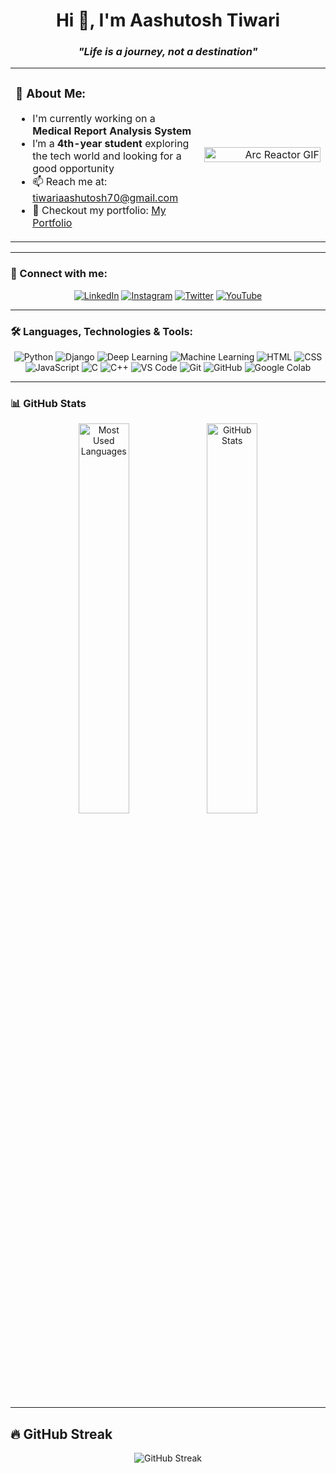 <h1 align="center">Hi 👋, I'm Aashutosh Tiwari</h1>

<h3 align="center"><em>"Life is a journey, not a destination"</em></h3>

<table>
  <tr>
    <td align="left" width="60%">
      <h3>🌱 About Me:</h3>
      <ul>
        <li>I'm currently working on a <strong>Medical Report Analysis System</strong></li>
        <li>I’m a <strong>4th-year student</strong> exploring the tech world and looking for a good opportunity</li>
        <li>📫 Reach me at: <a href="mailto:tiwariaashutosh70@gmail.com">tiwariaashutosh70@gmail.com</a></li>
        <li>🔗 Checkout my portfolio: <a href="https://main.duzr5mzgerxy7.amplifyapp.com/" target="_blank">My Portfolio</a></li>
      </ul>
    </td>
    <td align="right" width="40%">
      <img src="https://files.catbox.moe/1l3esw.gif" alt="Arc Reactor GIF" width="100%" />
    </td>
  </tr>
</table>



---

### 🔗 Connect with me:  
<p align="center">
  <a href="https://www.linkedin.com/in/aashutosh-tiwari-7a722b262/?utm_source=share&utm_campaign=share_via&utm_content=profile&utm_medium=android_app" target="_blank"><img src="https://img.shields.io/badge/LinkedIn-0A66C2?style=for-the-badge&logo=linkedin&logoColor=white" alt="LinkedIn"/></a>
  <a href="https://www.instagram.com/aashu_768_/?igsh=OGQ5ZDc2ODk2ZA%3D%3D#" target="_blank"><img src="https://img.shields.io/badge/Instagram-E4405F?style=for-the-badge&logo=instagram&logoColor=white" alt="Instagram"/></a>
  <a href="https://x.com/atofficial768?t=F3kwPmDkSyXz-GG5iB70YQ&s=09" target="_blank"><img src="https://img.shields.io/badge/Twitter-1DA1F2?style=for-the-badge&logo=twitter&logoColor=white" alt="Twitter"/></a>
  <a href="https://www.youtube.com/@atstatus2213" target="_blank"><img src="https://img.shields.io/badge/YouTube-FF0000?style=for-the-badge&logo=youtube&logoColor=white" alt="YouTube"/></a>
</p>

---

### 🛠️ Languages, Technologies & Tools:  
<p align="center">
  <img src="https://img.shields.io/badge/-Python-3776AB?style=for-the-badge&logo=python&logoColor=white" alt="Python"/>
  <img src="https://img.shields.io/badge/-Django-092E20?style=for-the-badge&logo=django&logoColor=white" alt="Django"/>
  <img src="https://img.shields.io/badge/-Deep%20Learning-FF6F00?style=for-the-badge&logo=keras&logoColor=white" alt="Deep Learning"/>
  <img src="https://img.shields.io/badge/-Machine%20Learning-FCC624?style=for-the-badge&logo=tensorflow&logoColor=black" alt="Machine Learning"/>
  <img src="https://img.shields.io/badge/-HTML5-E34F26?style=for-the-badge&logo=html5&logoColor=white" alt="HTML"/>
  <img src="https://img.shields.io/badge/-CSS3-1572B6?style=for-the-badge&logo=css3&logoColor=white" alt="CSS"/>
  <img src="https://img.shields.io/badge/-JavaScript-F7DF1E?style=for-the-badge&logo=javascript&logoColor=black" alt="JavaScript"/>
  <img src="https://img.shields.io/badge/-C-A8B9CC?style=for-the-badge&logo=c&logoColor=black" alt="C"/>
  <img src="https://img.shields.io/badge/-C++-00599C?style=for-the-badge&logo=c%2B%2B&logoColor=white" alt="C++"/>
  <img src="https://img.shields.io/badge/-VS%20Code-007ACC?style=for-the-badge&logo=visualstudiocode&logoColor=white" alt="VS Code"/>
  <img src="https://img.shields.io/badge/-Git-F05032?style=for-the-badge&logo=git&logoColor=white" alt="Git"/>
  <img src="https://img.shields.io/badge/-GitHub-181717?style=for-the-badge&logo=github&logoColor=white" alt="GitHub"/>
  <img src="https://img.shields.io/badge/-Google%20Colab-F4B400?style=for-the-badge&logo=googlecolab&logoColor=black" alt="Google Colab"/>
</p>

---

### 📊 GitHub Stats  
<p align="center">
  <img src="https://github-readme-stats.vercel.app/api/top-langs/?username=AASHU7688&layout=compact&theme=tokyonight" alt="Most Used Languages" width="40%"/>
  <img src="https://github-readme-stats.vercel.app/api?username=AASHU7688&show_icons=true&theme=tokyonight" alt="GitHub Stats" width="40%"/>
</p>

---

## 🔥 GitHub Streak  
<p align="center">
  <img src="https://github-readme-streak-stats-eight.vercel.app?user=AASHU7688&theme=radical" alt="GitHub Streak"/>
</p>
